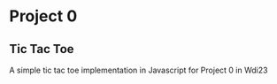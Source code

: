 # Project 0
## Tic Tac Toe
A simple tic tac toe implementation in Javascript for Project 0 in Wdi23
